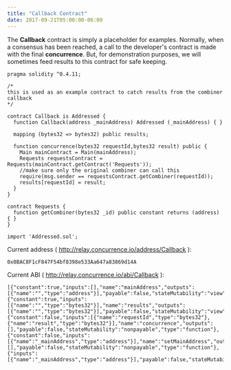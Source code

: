 ```yaml
---
title: "Callback Contract"
date: 2017-09-21T05:00:00-06:00
---
```

The **Callback** contract is simply a placeholder for examples. Normally, when a consensus has been reached, a call to the developer's contract is made with the final **concurrence**. But, for demonstration purposes, we will sometimes feed results to this contract for safe keeping.

```
pragma solidity ^0.4.11;

/*
this is used as an example contract to catch results from the combiner callback 
*/

contract Callback is Addressed {
  function Callback(address _mainAddress) Addressed (_mainAddress) { }

  mapping (bytes32 => bytes32) public results;

  function concurrence(bytes32 requestId,bytes32 result) public {
    Main mainContract = Main(mainAddress);
    Requests requestsContract = Requests(mainContract.getContract('Requests'));
    //make sure only the original combiner can call this
    require(msg.sender == requestsContract.getCombiner(requestId));
    results[requestId] = result;
  }
}

contract Requests {
  function getCombiner(bytes32 _id) public constant returns (address) { }
}

import 'Addressed.sol';

```
Current address ( http://relay.concurrence.io/address/Callback ):
```
0x0BAC8F1cF847F54bf8398e533Aa647a83869d14A
```
Current ABI ( http://relay.concurrence.io/abi/Callback ):
```
[{"constant":true,"inputs":[],"name":"mainAddress","outputs":[{"name":"","type":"address"}],"payable":false,"stateMutability":"view","type":"function"},{"constant":true,"inputs":[{"name":"","type":"bytes32"}],"name":"results","outputs":[{"name":"","type":"bytes32"}],"payable":false,"stateMutability":"view","type":"function"},{"constant":false,"inputs":[{"name":"requestId","type":"bytes32"},{"name":"result","type":"bytes32"}],"name":"concurrence","outputs":[],"payable":false,"stateMutability":"nonpayable","type":"function"},{"constant":false,"inputs":[{"name":"_mainAddress","type":"address"}],"name":"setMainAddress","outputs":[],"payable":false,"stateMutability":"nonpayable","type":"function"},{"inputs":[{"name":"_mainAddress","type":"address"}],"payable":false,"stateMutability":"nonpayable","type":"constructor"}]
```
